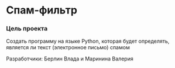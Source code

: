 # Спам-фильтр

### Цель проекта
Создать программу на языке Python, которая будет определять, является ли текст (электронное письмо) спамом

Разработчики: Берлин Влада и Маринина Валерия
